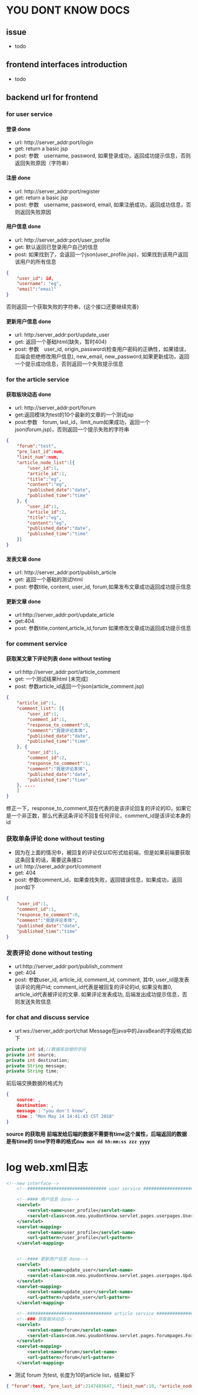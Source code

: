 # YOU DONT KNOW DOCS



## issue
- todo





## frontend interfaces introduction
- todo







## backend url for frontend




### for user service
#### 登录 done
- url: http://server_addr:port/login
- get: return a basic jsp
- post:  参数　username, password, 如果登录成功，返回成功提示信息，否则返回失败原因（字符串）


#### 注册 done
- url: http://server_addr:port/register
- get: return a basic jsp
- post: 参数　username, password, email, 如果注册成功，返回成功信息，否则返回失败原因


#### 用户信息 done
- url: http://server_addr:port/user_profile
- get: 默认返回已登录用户自己的信息
- post: 如果找到了，会返回一个json(user_profile.jsp)，如果找到该用户返回该用户的所有信息
```json
{
	"user_id": id,
    "username": "eg",
    "email":"email"
}
```
否则返回一个获取失败的字符串，(这个接口还要继续完善)


#### 更新用户信息 done
- url: http:/server_addr:port/update_user
- get: 返回一个基础html(缺失，暂时404)
- post: 参数　user_id, origin_password(检查用户密码的正确性，如果错误，后端会拒绝修改用户信息), new_email, new_password,如果更新成功，返回一个提示成功信息，否则返回一个失败提示信息



### for the article service

#### 获取板块动态 done
- url: http://server_addr:port/forum
- get:返回模块为test的10个最新的文章的一个测试jsp
- post:参数　forum, last_id，limit_num如果成功，返回一个json(forum.jsp)，否则返回一个提示失败的字符串
```json
{
    "forum":"test",
    "pre_last_id":num,
    "limit_num":num,
    "article_node_list":[{
        "user_id":1,
        "article_id":1,
        "title":"eg",
        "content":"eg",
        "published_date":"date",
        "published_time":"time"
    }, {
        "user_id":1,
        "article_id":2,
        "title":"eg",
        "content":"eg",
        "published_date":"date",
        "published_time":"time"
    }]
}
```

#### 发表文章 done
- url: http://server_addr:port/publish_article
- get: 返回一个基础的测试html
- post: 参数title, content, user_id, forum,如果发布文章成功返回成功提示信息

#### 更新文章 done
- url:http://server_addr:port/update_article
- get:404
- post: 参数title,content,article_id,forum 如果修改文章成功返回成功提示信息

### for comment service
#### 获取某文章下评论列表 done without testing
- url:http://server_addr:port/article_comment
- get: 一个测试结果html [未完成]
- post: 参数article_id返回一个json(article_comment.jsp)
```json
{
    "article_id":1,
    "comment_list": [{
        "user_id":1,
        "comment_id":1,
        "response_to_comment":0,
        "comment":"我是评论本体",
        "published_date":"date",
        "published_time":"time"
    }, {
        "user_id":1,
        "comment_id":2,
        "response_to_comment":1,
        "comment":"我是评论本体",
        "published_date":"date",
        "published_time":"time"
    }, ....
    ]
}
```

修正一下，response_to_comment,现在代表的是该评论回复的评论的ID，如果它是一个非正数，那么代表这条评论不回复任何评论，comment_id是该评论本身的id

### 获取单条评论 done without testing
- 因为在上面的情况中，被回复的评论仅以ID形式给前端，但是如果前端要获取这条回复的话，需要这条接口
- url: http://serer_addr:port/comment
- get: 404
- post: 参数comment_id，如果查找失败，返回错误信息，如果成功，返回json如下
```json
{
    "user_id":1,	
    "comment_id":1,
    "response_to_comment":0,
    "comment":"我是评论本体",
    "published_date":"date",
    "published_time":"time"
}
```

### 发表评论 done without testing
- url:http://server_addr:port/publish_comment
- get: 404
- post: 参数user_id, article_id, comment_id, comment, 其中, user_id是发表该评论的用户id; comment_id代表是被回复的评论的id, 如果没有置0, article_id代表被评论的文章. 如果评论发表成功, 后端发出成功提示信息，否则发送失败信息



### for chat and discuss service
- url:ws://server_addr:port/chat
Message在java中的JavaBean的字段格式如下
```java
private int id;//数据库自增的字段
private int source;
private int destination;
private String message;
private String time;
```

前后端交换数据的格式为
```json
{
	source: ,
	destination: ,
	message : "you don't know",
	time : "Mon May 14 14:41:43 CST 2018"
}
```

**source 的获取用**
**前端发给后端的数据不需要有time这个属性，后端返回的数据是有time的**
**time字符串的格式`dow mon dd hh:mm:ss zzz yyyy`**

# log web.xml日志
```xml
<!--new interface-->
    <!--############################## user service #########################-->

    <!--#### 用户信息 done-->
    <servlet>
        <servlet-name>user_profile</servlet-name>
        <servlet-class>com.neu.youdontknow.servlet.pages.userpages.UserProfile</servlet-class>
    </servlet>
    <servlet-mapping>
        <servlet-name>user_profile</servlet-name>
        <url-pattern>/user_profile</url-pattern>
    </servlet-mapping>


    <!--#### 更新用户信息 done-->
    <servlet>
        <servlet-name>update_user</servlet-name>
        <servlet-class>com.neu.youdontknow.servlet.pages.userpages.UpdateUser</servlet-class>
    </servlet>
    <servlet-mapping>
        <servlet-name>update_user</servlet-name>
        <url-pattern>/update_user</url-pattern>
    </servlet-mapping>

    <!--################################ article service ###########################-->
    <!--### 获取板块动态-->
    <servlet>
        <servlet-name>forum</servlet-name>
        <servlet-class>com.neu.youdontknow.servlet.pages.forumpages.ForumPage</servlet-class>
    </servlet>
    <servlet-mapping>
        <servlet-name>forum</servlet-name>
        <url-pattern>/forum</url-pattern>
    </servlet-mapping>
```
- 测试 forum 为test, 长度为10的article list，结果如下

```json
{ "forum":test, "pre_last_id":2147483647, "limit_num":10, "article_node_list": [{"user_id":1,"article_id":18,"title":"curl","content":"curl_test","published_date":"2018-05-13","published_time":"22:04:50"},{"user_id":1,"article_id":17,"title":"curl","content":"curl_test","published_date":"2018-05-13","published_time":"22:04:49"},{"user_id":1,"article_id":16,"title":"curl","content":"curl_test","published_date":"2018-05-13","published_time":"22:04:49"},{"user_id":1,"article_id":15,"title":"curl","content":"curl_test","published_date":"2018-05-13","published_time":"22:04:48"},{"user_id":1,"article_id":14,"title":"curl","content":"curl_test","published_date":"2018-05-13","published_time":"22:04:47"},{"user_id":1,"article_id":13,"title":"curl","content":"curl_test","published_date":"2018-05-13","published_time":"22:04:46"},{"user_id":1,"article_id":12,"title":"curl","content":"curl_test","published_date":"2018-05-13","published_time":"22:04:45"},{"user_id":1,"article_id":11,"title":"curl","content":"curl_test","published_date":"2018-05-13","published_time":"22:04:34"},{"user_id":1,"article_id":10,"title":"1","content":"1","published_date":"2018-05-13","published_time":"22:02:05"},{"user_id":2,"article_id":9,"title":"1231","content":"1234","published_date":"2018-05-13","published_time":"22:01:10"}] }
```